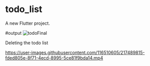 # todo_list

A new Flutter project.

#output
![todoFinal](https://user-images.githubusercontent.com/116510605/217488706-431ae2e4-7852-421d-baba-0b8ad9d86587.jpg)

Deleting the todo list


https://user-images.githubusercontent.com/116510605/217489815-fded805e-8f71-4ecd-8995-5ce81f9bda14.mp4

